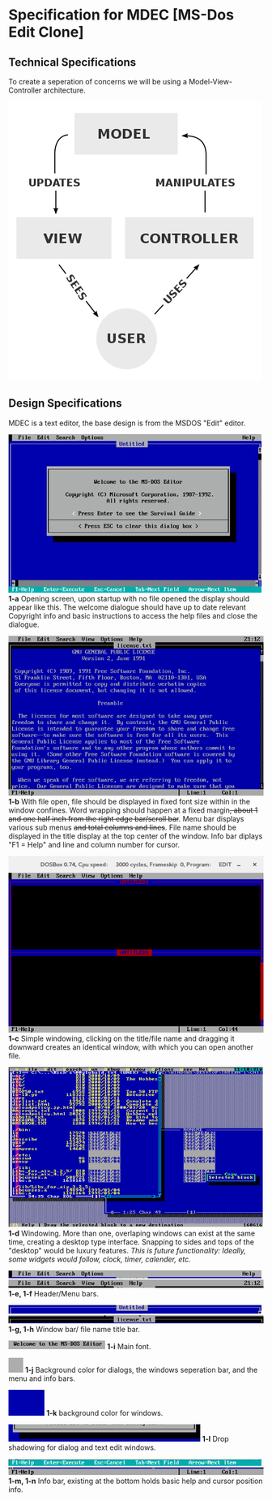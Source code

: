# Specification for MDEC [MS-Dos Edit Clone]

## Technical Specifications
To create a seperation of concerns we will be using a Model-View-Controller architecture.

![MVC](./MVC.png)

## Design Specifications

MDEC is a text editor, the base design is from the MSDOS "Edit" editor.

![1-a](./edit.jpg)
**1-a** Opening screen, upon startup with no file opened the display should appear like this. The welcome dialogue should have up to date relevant Copyright info and basic instructions to access the help files and close the dialogue.

![1-b](./fileopen.png)
**1-b** With file open, file should be displayed in fixed font size within in the window confines. Word wrapping should happen at a fixed margin~~, about 1 and one half inch from the right edge bar/scroll bar~~. Menu bar displays various sub menus ~~and total columns and lines~~. File name should be displayed in the title display at the top center of the window. Info bar diplays "F1 = Help" and line and column number for cursor.

![1-c](./simplewindows.png)
**1-c** Simple windowing, clicking on the title/file name and dragging it downward creates an identical window, with which you can open another file.

![1-d](./windows.png)
**1-d** Windowing. More than one, overlaping windows can exist at the same time, creating a desktop type interface. Snapping to sides and tops of the "desktop" would be luxury features. *This is future functionality: Ideally, some widgets would follow, clock, timer, calender, etc.*

![1-e](./header.jpg)
![1-f](./header1.jpg)
**1-e, 1-f** Header/Menu bars.

![1-g](./windowbar.jpg)
![1-h](./windowbar1.jpg)
**1-g, 1-h** Window bar/ file name title bar.

![1-i](./font.jpg)
**1-i** Main font.

![1-j](./dialog-barbg.jpg)
**1-j** Background color for dialogs, the windows seperation bar, and the menu and info bars.

![1-k](./windowbg.jpg)
**1-k** background color for windows.

![1-l](./windowshadow.jpg)
**1-l** Drop shadowing for dialog and text edit windows.

![1-m](./infobar.jpg)
![1-n](./infobar1.png)
**1-m, 1-n** Info bar, existing at the bottom holds basic help and cursor position info.

